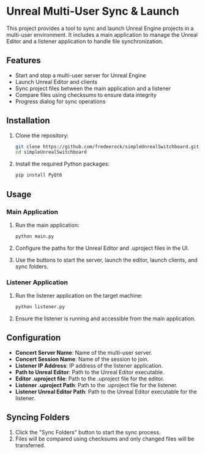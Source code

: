# Unreal Multi-User Sync & Launch

This project provides a tool to sync and launch Unreal Engine projects in a multi-user environment. It includes a main application to manage the Unreal Editor and a listener application to handle file synchronization.

## Features

- Start and stop a multi-user server for Unreal Engine
- Launch Unreal Editor and clients
- Sync project files between the main application and a listener
- Compare files using checksums to ensure data integrity
- Progress dialog for sync operations

## Installation

1. Clone the repository:
    ```sh
    git clone https://github.com/fredeerock/simpleUnrealSwitchboard.git
    cd simpleUnrealSwitchboard
    ```

2. Install the required Python packages:
    ```sh
    pip install PyQt6
    ```

## Usage

### Main Application

1. Run the main application:
    ```sh
    python main.py
    ```

2. Configure the paths for the Unreal Editor and .uproject files in the UI.

3. Use the buttons to start the server, launch the editor, launch clients, and sync folders.

### Listener Application

1. Run the listener application on the target machine:
    ```sh
    python listener.py
    ```

2. Ensure the listener is running and accessible from the main application.

## Configuration

- **Concert Server Name**: Name of the multi-user server.
- **Concert Session Name**: Name of the session to join.
- **Listener IP Address**: IP address of the listener application.
- **Path to Unreal Editor**: Path to the Unreal Editor executable.
- **Editor .uproject file**: Path to the .uproject file for the editor.
- **Listener .uproject Path**: Path to the .uproject file for the listener.
- **Listener Unreal Editor Path**: Path to the Unreal Editor executable for the listener.

## Syncing Folders

1. Click the "Sync Folders" button to start the sync process.
2. Files will be compared using checksums and only changed files will be transferred.